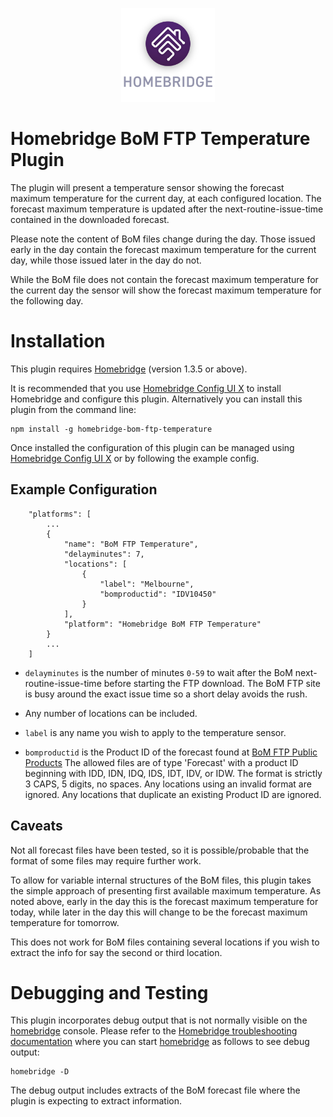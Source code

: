 
<p align="center">

<img src="https://github.com/homebridge/branding/raw/master/logos/homebridge-wordmark-logo-vertical.png" width="150">

</p>

# Homebridge BoM FTP Temperature Plugin

The plugin will present a temperature sensor showing the forecast maximum temperature for the current day, at each configured location. The forecast maximum temperature is updated after the next-routine-issue-time contained in the downloaded forecast.

Please note the content of BoM files change during the day. Those issued early in the day contain the forecast maximum temperature for the current day, while those issued later in the day do not.

While the BoM file does not contain the forecast maximum temperature for the current day the sensor will show the forecast maximum temperature for the following day.

# Installation

This plugin requires [Homebridge](https://homebridge.io) (version 1.3.5 or above).

It is recommended that you use [Homebridge Config UI X](https://www.npmjs.com/package/homebridge-config-ui-x) to install Homebridge and configure this plugin. Alternatively you can install this plugin from the command line:

```
npm install -g homebridge-bom-ftp-temperature
```

Once installed the configuration of this plugin can be managed using [Homebridge Config UI X](https://www.npmjs.com/package/homebridge-config-ui-x) or by following the example config.


## Example Configuration

```
    "platforms": [
        ...
        {
            "name": "BoM FTP Temperature",
            "delayminutes": 7,
            "locations": [
                {
                    "label": "Melbourne",
                    "bomproductid": "IDV10450"
                }
            ],
            "platform": "Homebridge BoM FTP Temperature"
        }
        ...
    ]
```

- `delayminutes` is the number of minutes `0-59` to wait after the BoM next-routine-issue-time before starting the FTP download. The BoM FTP site is busy around the exact issue time so a short delay avoids the rush.

- Any number of locations can be included. 
- `label` is any name you wish to apply to the temperature sensor.
- `bomproductid` is the Product ID of the forecast found at [BoM FTP Public Products]( http://www.bom.gov.au/catalogue/anon-ftp.shtml) The allowed files are of type 'Forecast' with a product ID beginning with IDD, IDN, IDQ, IDS, IDT, IDV, or IDW. The format is strictly 3 CAPS, 5 digits, no spaces. Any locations using an invalid format are ignored. Any locations that duplicate an existing Product ID are ignored.

## Caveats

Not all forecast files have been tested, so it is possible/probable that the format of some files may require further work.

To allow for variable internal structures of the BoM files, this plugin takes the simple approach of presenting first available maximum temperature. As noted above, early in the day this is the forecast maximum temperature for today, while later in the day this will change to be the forecast maximum temperature for tomorrow.

This does not work for BoM files containing several locations if you wish to extract the info for say the second or third location.

# Debugging and Testing

This plugin incorporates debug output that is not normally visible on the [homebridge](https://github.com/nfarina/homebridge) console.
Please refer to the [Homebridge troubleshooting documentation](https://github.com/nfarina/homebridge/wiki/Basic-Troubleshooting) where you can start [homebridge](https://github.com/nfarina/homebridge) as follows to see debug output:

```
homebridge -D
```

The debug output includes extracts of the BoM forecast file where the plugin is expecting to extract information.
